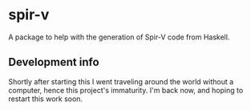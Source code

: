 # spir-v

A package to help with the generation of Spir-V code from Haskell.

## Development info

Shortly after starting this I went traveling around the world without a computer,
hence this project's immaturity. I'm back now, and hoping to restart this work soon.
